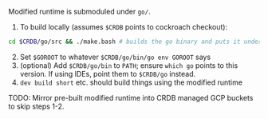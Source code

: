 Modified runtime is submoduled under `go/`.

1. To build locally (assumes `$CRDB` points to cockroach checkout):

```sh
cd $CRDB/go/src && ./make.bash # builds the go binary and puts it under $CRDB/go/bin
```
2. Set `$GOROOT` to whatever `$CRDB/go/bin/go env GOROOT` says
3. (optional) Add `$CRDB/go/bin` to `PATH`; ensure `which go` points to this
   version. If using IDEs, point them to `$CRDB/go` instead.
4. `dev build short` etc. should build things using the modified runtime

TODO: Mirror pre-built modified runtime into CRDB managed GCP buckets to skip
steps 1-2.
